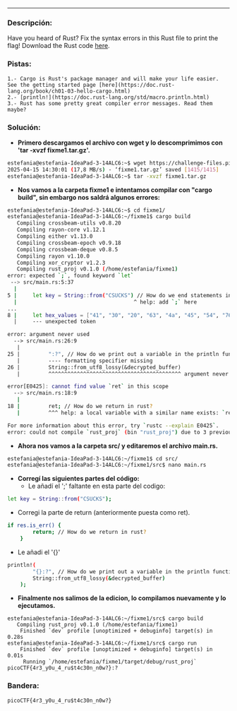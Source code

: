***
### Descripción:
Have you heard of Rust? Fix the syntax errors in this Rust file to print the flag! Download the Rust code [here](https://challenge-files.picoctf.net/c_verbal_sleep/3f0e13f541928f420d9c8c96b06d4dbf7b2fa18b15adbd457108e8c80a1f5883/fixme1.tar.gz).

### Pistas: 
```
1.- Cargo is Rust's package manager and will make your life easier. See the getting started page [here](https://doc.rust-lang.org/book/ch01-03-hello-cargo.html)
2.- [println!](https://doc.rust-lang.org/std/macro.println.html)
3.- Rust has some pretty great compiler error messages. Read them maybe?
```

### Solución:
- **Primero descargamos el archivo con wget y lo descomprimimos con 'tar -xvzf fixme1.tar.gz'.**
```bash
estefania@estefania-IdeaPad-3-14ALC6:~$ wget https://challenge-files.picoctf.net/c_verbal_sleep/3f0e13f541928f420d9c8c96b06d4dbf7b2fa18b15adbd457108e8c80a1f5883/fixme1.tar.gz 
2025-04-15 14:30:01 (17,8 MB/s) - ‘fixme1.tar.gz’ saved [1415/1415]
estefania@estefania-IdeaPad-3-14ALC6:~$ tar -xvzf fixme1.tar.gz
```

- **Nos vamos a la carpeta fixme1 e intentamos compilar con "cargo build", sin embargo nos saldrá algunos errores:**
```bash
estefania@estefania-IdeaPad-3-14ALC6:~$ cd fixme1/
estefania@estefania-IdeaPad-3-14ALC6:~/fixme1$ cargo build 
   Compiling crossbeam-utils v0.8.20
   Compiling rayon-core v1.12.1
   Compiling either v1.13.0
   Compiling crossbeam-epoch v0.9.18
   Compiling crossbeam-deque v0.8.5
   Compiling rayon v1.10.0
   Compiling xor_cryptor v1.2.3
   Compiling rust_proj v0.1.0 (/home/estefania/fixme1)
error: expected `;`, found keyword `let`
 --> src/main.rs:5:37
  |
5 |     let key = String::from("CSUCKS") // How do we end statements in R...
  |                                     ^ help: add `;` here
...
8 |     let hex_values = ["41", "30", "20", "63", "4a", "45", "54", "76",...
  |     --- unexpected token

error: argument never used
  --> src/main.rs:26:9
   |
25 |         ":?", // How do we print out a variable in the println funct...
   |         ---- formatting specifier missing
26 |         String::from_utf8_lossy(&decrypted_buffer)
   |         ^^^^^^^^^^^^^^^^^^^^^^^^^^^^^^^^^^^^^^^^^^ argument never used

error[E0425]: cannot find value `ret` in this scope
  --> src/main.rs:18:9
   |
18 |         ret; // How do we return in rust?
   |         ^^^ help: a local variable with a similar name exists: `res`

For more information about this error, try `rustc --explain E0425`.
error: could not compile `rust_proj` (bin "rust_proj") due to 3 previous errors
```

- **Ahora nos vamos a la carpeta src/ y editaremos el archivo main.rs.**
```bash
estefania@estefania-IdeaPad-3-14ALC6:~/fixme1$ cd src/
estefania@estefania-IdeaPad-3-14ALC6:~/fixme1/src$ nano main.rs 
```

- **Corregí las siguientes partes del código:**
   - Le añadí el ';' faltante en esta parte del codigo:
```bash
let key = String::from("CSUCKS");
```
   - Corregi la parte de return (anteriormente puesta como ret).
```bash
if res.is_err() {
        return; // How do we return in rust?
    }
```
   - Le añadi el '{}'
```bash
println!(
        "{}:?", // How do we print out a variable in the println function? 
        String::from_utf8_lossy(&decrypted_buffer)
    );
```

- **Finalmente nos salimos de la edicion, lo compilamos nuevamente y lo ejecutamos.**
```
estefania@estefania-IdeaPad-3-14ALC6:~/fixme1/src$ cargo build 
   Compiling rust_proj v0.1.0 (/home/estefania/fixme1)
    Finished `dev` profile [unoptimized + debuginfo] target(s) in 0.28s
estefania@estefania-IdeaPad-3-14ALC6:~/fixme1/src$ cargo run
    Finished `dev` profile [unoptimized + debuginfo] target(s) in 0.01s
     Running `/home/estefania/fixme1/target/debug/rust_proj`
picoCTF{4r3_y0u_4_ru$t4c30n_n0w?}:?
```

### Bandera:
```
picoCTF{4r3_y0u_4_ru$t4c30n_n0w?}
```
